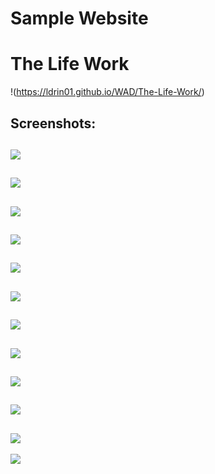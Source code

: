 # Sample Website

# The Life Work
  !(https://ldrin01.github.io/WAD/The-Life-Work/)
## Screenshots:

![](https://github.com/lvcc-wad/Students/blob/master/BSIS/Bernardino-Eldrin/Sample-Website/Screenshot/1.PNG)
----------
![](https://github.com/lvcc-wad/Students/blob/master/BSIS/Bernardino-Eldrin/Sample-Website/Screenshot/2.PNG)
----------
![](https://github.com/lvcc-wad/Students/blob/master/BSIS/Bernardino-Eldrin/Sample-Website/Screenshot/3.PNG)
----------
![](https://github.com/lvcc-wad/Students/blob/master/BSIS/Bernardino-Eldrin/Sample-Website/Screenshot/4.PNG)
----------
![](https://github.com/lvcc-wad/Students/blob/master/BSIS/Bernardino-Eldrin/Sample-Website/Screenshot/5.PNG)
----------
![](https://github.com/lvcc-wad/Students/blob/master/BSIS/Bernardino-Eldrin/Sample-Website/Screenshot/6.PNG)
----------
![](https://github.com/lvcc-wad/Students/blob/master/BSIS/Bernardino-Eldrin/Sample-Website/Screenshot/7.PNG)
----------
![](https://github.com/lvcc-wad/Students/blob/master/BSIS/Bernardino-Eldrin/Sample-Website/Screenshot/8.PNG)
----------
![](https://github.com/lvcc-wad/Students/blob/master/BSIS/Bernardino-Eldrin/Sample-Website/Screenshot/9.PNG)
----------
![](https://github.com/lvcc-wad/Students/blob/master/BSIS/Bernardino-Eldrin/Sample-Website/Screenshot/10.PNG)
----------
![](https://github.com/lvcc-wad/Students/blob/master/BSIS/Bernardino-Eldrin/Sample-Website/Screenshot/11.PNG)
----------
![](https://github.com/lvcc-wad/Students/blob/master/BSIS/Bernardino-Eldrin/Sample-Website/Screenshot/12.PNG)
